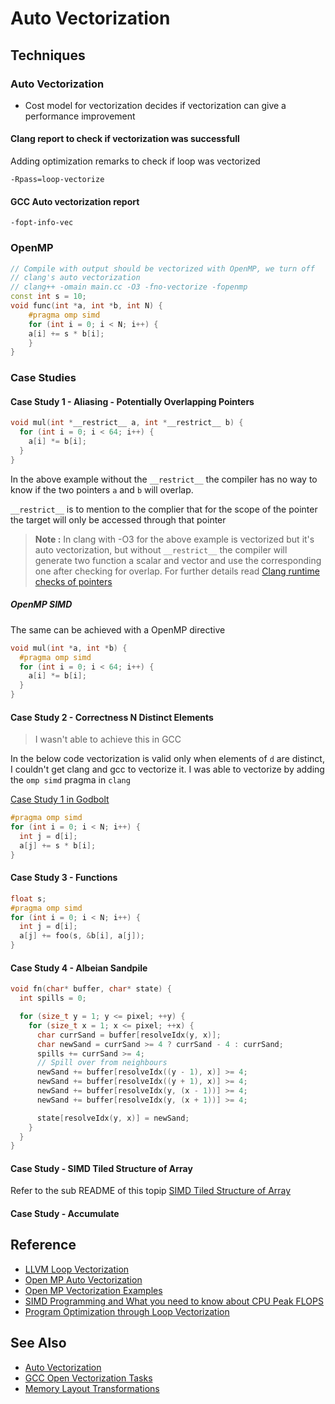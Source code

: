 # Auto Vectorization

## Techniques

### Auto Vectorization

- Cost model for vectorization decides if vectorization can give a performance improvement

#### Clang report to check if vectorization was successfull

Adding optimization remarks to check if loop was vectorized

`-Rpass=loop-vectorize`

#### GCC Auto vectorization report

`-fopt-info-vec`


### OpenMP

```cpp
// Compile with output should be vectorized with OpenMP, we turn off 
// clang's auto vectorization
// clang++ -omain main.cc -O3 -fno-vectorize -fopenmp
const int s = 10;
void func(int *a, int *b, int N) {
    #pragma omp simd
    for (int i = 0; i < N; i++) {
    a[i] += s * b[i];
    }
}
```


### Case Studies

#### Case Study 1 - Aliasing - Potentially Overlapping Pointers

```cpp
void mul(int *__restrict__ a, int *__restrict__ b) {
  for (int i = 0; i < 64; i++) {
    a[i] *= b[i];
  }
}
```

In the above example without the `__restrict__` the compiler has no way to know if the two pointers `a` and `b` will overlap.

`__restrict__` is to mention to the complier that for the scope of the pointer the target will only be accessed through that pointer

> **Note :** In clang with -O3 for the above example is vectorized but it's auto vectorization, but without `__restrict__` the compiler will generate two function a scalar and vector and use the corresponding one after checking for overlap. For further details read [Clang runtime checks of pointers](https://llvm.org/docs/Vectorizers.html#runtime-checks-of-pointers)

##### OpenMP SIMD

The same can be achieved with a OpenMP directive

```cpp
void mul(int *a, int *b) {
  #pragma omp simd
  for (int i = 0; i < 64; i++) {
    a[i] *= b[i];
  }
}
```

#### Case Study 2 - Correctness N Distinct Elements

> I wasn't able to achieve this in GCC

In the below code vectorization is valid only when elements of `d` are distinct, I couldn't get clang and gcc to vectorize it. I was able to vectorize by adding the `omp simd` pragma in `clang`

[Case Study 1 in Godbolt](https://godbolt.org/z/c68h7z6Ks)

```cpp
#pragma omp simd
for (int i = 0; i < N; i++) {
  int j = d[i];
  a[j] += s * b[i];
}
```

#### Case Study 3 - Functions

```cpp
float s;
#pragma omp simd
for (int i = 0; i < N; i++) {
  int j = d[i];
  a[j] += foo(s, &b[i], a[j]);
}
```

#### Case Study 4 - Albeian Sandpile

```cpp
void fn(char* buffer, char* state) {
  int spills = 0;

  for (size_t y = 1; y <= pixel; ++y) {
    for (size_t x = 1; x <= pixel; ++x) {
      char currSand = buffer[resolveIdx(y, x)];
      char newSand = currSand >= 4 ? currSand - 4 : currSand;
      spills += currSand >= 4;
      // Spill over from neighbours
      newSand += buffer[resolveIdx((y - 1), x)] >= 4;
      newSand += buffer[resolveIdx((y + 1), x)] >= 4;
      newSand += buffer[resolveIdx(y, (x - 1))] >= 4;
      newSand += buffer[resolveIdx(y, (x + 1))] >= 4;

      state[resolveIdx(y, x)] = newSand;
    }
  }
}
```

#### Case Study - SIMD Tiled Structure of Array

Refer to the sub README of this topip [SIMD Tiled Structure of Array](./simd-seq/README.md)

#### Case Study - Accumulate


## Reference

- [LLVM Loop Vectorization](https://llvm.org/docs/Vectorizers.html#the-loop-vectorizer)
- [Open MP Auto Vectorization](https://pages.tacc.utexas.edu/~eijkhout/pcse/html/omp-simd.html)
- [Open MP Vectorization Examples](https://hpac.cs.umu.se/teaching/pp-16/material/08.OpenMP-4.pdf)
- [SIMD Programming and What you need to know about CPU Peak FLOPS](https://www.eidos.ic.i.u-tokyo.ac.jp/~tau/lecture/parallel_distributed/2016/slides/pdf/simd.pdf)
- [Program Optimization through Loop Vectorization](https://www.cs.utexas.edu/~pingali/CS377P/2017sp/lectures/david-vectorization.pdf)


## See Also

- [Auto Vectorization](https://mark1626.github.io/knowledge/languages/c-compiler/auto-vectorization.html)
- [GCC Open Vectorization Tasks](https://gcc.gnu.org/wiki/VectorizationTasks)
- [Memory Layout Transformations](https://software.intel.com/content/www/us/en/develop/articles/memory-layout-transformations.html)
